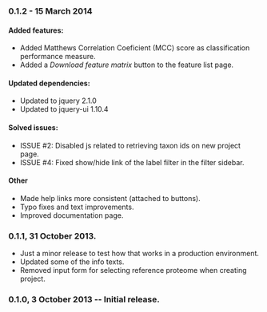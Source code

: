 ### 0.1.2 - 15 March 2014

#### Added features:

- Added Matthews Correlation Coeficient (MCC) score as classification
  performance measure.
- Added a *Download feature matrix* button to the feature list page.

#### Updated dependencies:

- Updated to jquery 2.1.0
- Updated to jquery-ui 1.10.4

#### Solved issues:

- ISSUE #2: Disabled js related to retrieving taxon ids on new project page.
- ISSUE #4: Fixed show/hide link of the label filter in the filter sidebar.

#### Other
- Made help links more consistent (attached to buttons).
- Typo fixes and text improvements.
- Improved documentation page.



### 0.1.1, 31 October 2013.

- Just a minor release to test how that works in a production environment.
- Updated some of the info texts.
- Removed input form for selecting reference proteome when creating project.



### 0.1.0, 3 October 2013 -- Initial release.
